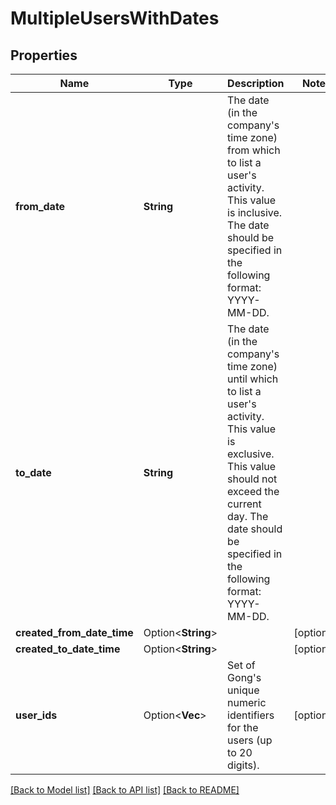 # MultipleUsersWithDates

## Properties

Name | Type | Description | Notes
------------ | ------------- | ------------- | -------------
**from_date** | **String** | The date (in the company's time zone) from which to list a user's activity. This value is inclusive. The date should be specified in the following format: YYYY-MM-DD. | 
**to_date** | **String** | The date (in the company's time zone) until which to list a user's activity. This value is exclusive. This value should not exceed the current day. The date should be specified in the following format: YYYY-MM-DD. | 
**created_from_date_time** | Option<**String**> |  | [optional]
**created_to_date_time** | Option<**String**> |  | [optional]
**user_ids** | Option<**Vec<String>**> | Set of Gong's unique numeric identifiers for the users (up to 20 digits). | [optional]

[[Back to Model list]](../README.md#documentation-for-models) [[Back to API list]](../README.md#documentation-for-api-endpoints) [[Back to README]](../README.md)


